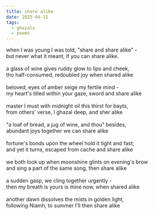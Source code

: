 ```yaml
---
title: share alike
date: 2025-04-11
tags:
  - ghazals
  - poems
---
```


when I was young I was told, "share and share alike" - <br>
but never what it meant, if you can share alike.<br>
<br>
a glass of wine gives ruddy glow to lips and cheek,<br>
tho half-consumed, redoubled joy when shared alike<br>
<br>
beloved, eyes of amber seige my fertile mind -<br>
my heart's tilled within your gaze, sword and share alike<br>
<br>
master I must with midnight oil this thirst for bayts,<br>
from others' verse, I ghazal deep, and sher alike <br>
<br>
"a loaf of bread, a jug of wine, and thou" besides,<br>
abundant joys together we can share alike<br>
<br>
fortune's bonds upon the wheel hold it tight and fast;<br>
and yet it turns, escaped from cache and share alike<br>
<br>
we both look up when moonshine glints on evening's brow<br>
and sing a part of the same song, then share alike<br>
<br>
a sudden gasp, we cling together urgently -<br>
then my breath is yours is mine now, when shared alike<br>
<br>
another dawn dissolves the mists in golden light,<br>
following Niamh, to summer I'll then share alike